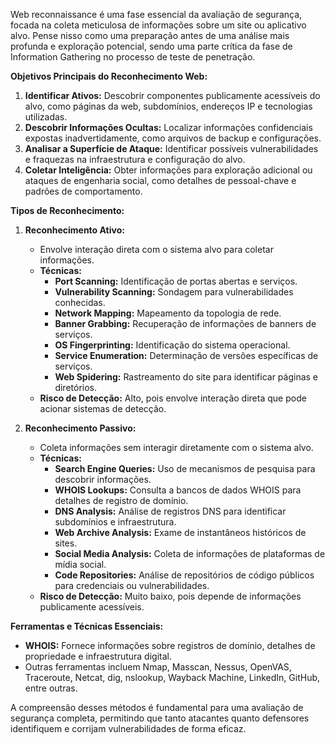 
Web reconnaissance é uma fase essencial da avaliação de segurança, focada na coleta meticulosa de informações sobre um site ou aplicativo alvo. Pense nisso como uma preparação antes de uma análise mais profunda e exploração potencial, sendo uma parte crítica da fase de Information Gathering no processo de teste de penetração.

**Objetivos Principais do Reconhecimento Web:**

1. **Identificar Ativos:** Descobrir componentes publicamente acessíveis do alvo, como páginas da web, subdomínios, endereços IP e tecnologias utilizadas.
2. **Descobrir Informações Ocultas:** Localizar informações confidenciais expostas inadvertidamente, como arquivos de backup e configurações.
3. **Analisar a Superfície de Ataque:** Identificar possíveis vulnerabilidades e fraquezas na infraestrutura e configuração do alvo.
4. **Coletar Inteligência:** Obter informações para exploração adicional ou ataques de engenharia social, como detalhes de pessoal-chave e padrões de comportamento.

**Tipos de Reconhecimento:**

1. **Reconhecimento Ativo:**
    
    - Envolve interação direta com o sistema alvo para coletar informações.
    - **Técnicas:**
        - **Port Scanning:** Identificação de portas abertas e serviços.
        - **Vulnerability Scanning:** Sondagem para vulnerabilidades conhecidas.
        - **Network Mapping:** Mapeamento da topologia de rede.
        - **Banner Grabbing:** Recuperação de informações de banners de serviços.
        - **OS Fingerprinting:** Identificação do sistema operacional.
        - **Service Enumeration:** Determinação de versões específicas de serviços.
        - **Web Spidering:** Rastreamento do site para identificar páginas e diretórios.
    - **Risco de Detecção:** Alto, pois envolve interação direta que pode acionar sistemas de detecção.
    
2. **Reconhecimento Passivo:**
    - Coleta informações sem interagir diretamente com o sistema alvo.
    - **Técnicas:**
        - **Search Engine Queries:** Uso de mecanismos de pesquisa para descobrir informações.
        - **WHOIS Lookups:** Consulta a bancos de dados WHOIS para detalhes de registro de domínio.
        - **DNS Analysis:** Análise de registros DNS para identificar subdomínios e infraestrutura.
        - **Web Archive Analysis:** Exame de instantâneos históricos de sites.
        - **Social Media Analysis:** Coleta de informações de plataformas de mídia social.
        - **Code Repositories:** Análise de repositórios de código públicos para credenciais ou vulnerabilidades.
    - **Risco de Detecção:** Muito baixo, pois depende de informações publicamente acessíveis.

**Ferramentas e Técnicas Essenciais:**

- **WHOIS:** Fornece informações sobre registros de domínio, detalhes de propriedade e infraestrutura digital.
- Outras ferramentas incluem Nmap, Masscan, Nessus, OpenVAS, Traceroute, Netcat, dig, nslookup, Wayback Machine, LinkedIn, GitHub, entre outras.

A compreensão desses métodos é fundamental para uma avaliação de segurança completa, permitindo que tanto atacantes quanto defensores identifiquem e corrijam vulnerabilidades de forma eficaz.